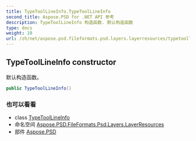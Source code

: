 ```yaml
---
title: TypeToolLineInfo.TypeToolLineInfo
second_title: Aspose.PSD for .NET API 参考
description: TypeToolLineInfo 构造函数. 默认构造函数
type: docs
weight: 10
url: /zh/net/aspose.psd.fileformats.psd.layers.layerresources/typetoollineinfo/typetoollineinfo/
---
```

## TypeToolLineInfo constructor

默认构造函数。

```csharp
public TypeToolLineInfo()
```

### 也可以看看

* class [TypeToolLineInfo](../)
* 命名空间 [Aspose.PSD.FileFormats.Psd.Layers.LayerResources](../../typetoollineinfo/)
* 部件 [Aspose.PSD](../../../)


